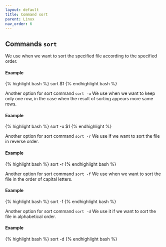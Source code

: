```yaml
---
layout: default
title: Command sort
parent: Linux
nav_order: 6
---
```


## Commands ```sort```
We use when we want to sort the specified file according to the specified order.

#### Example
{% highlight bash %}
sort $1
{% endhighlight bash %}

Another option for sort command ```sort -u```
We use when we want to keep only one row, in the case when the result of sorting appears more same rows.

#### Example

{% highlight bash %}
sort -u $1
{% endhighlight %}

Another option for sort command ```sort -r```
We use if we want to sort the file in reverse order.

#### Example
{% highlight bash %}
sort -r
{% endhighlight bash %}

Another option for sort command ```sort -f```
We use when we want to sort the file in the order of capital letters.

#### Example
{% highlight bash %}
sort -f
{% endhighlight bash %}

Another option for sort command ```sort -d```
We use it if we want to sort the file in alphabetical order.

#### Example
{% highlight bash %}
sort -d
{% endhighlight bash %}
